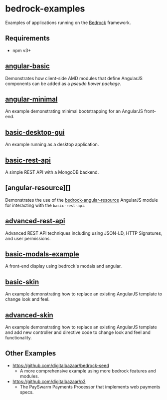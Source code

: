 # bedrock-examples

Examples of applications running on the [Bedrock][] framework.

## Requirements

- npm v3+

## [angular-basic][]

Demonstrates how client-side AMD modules that define AngularJS components can
be added as a _pseudo bower package_.

## [angular-minimal][]

An example demonstrating minimal bootstrapping for an AngularJS front-end.

## [basic-desktop-gui][]

An example running as a desktop application.

## [basic-rest-api][]

A simple REST API with a MongoDB backend.

## [angular-resource][]

Demonstrates the use of the [bedrock-angular-resource][] AngularJS module for
interacting with the `basic-rest-api`.

## [advanced-rest-api][]

Advanced REST API techniques including using JSON-LD, HTTP Signatures, and
user permissions.

## [basic-modals-example][]

A front-end display using bedrock's modals and angular.

## [basic-skin][]

An example demonstrating how to replace an existing AngularJS template to
change look and feel.

## [advanced-skin][]

An example demonstrating how to replace an existing AngularJS template and
add new controller and directive code to change look and feel and functionality.

## Other Examples

- https://github.com/digitalbazaar/bedrock-seed
  - A more comprehensive example using more bedrock features and modules.
- https://github.com/digitalbazaar/p3
  - The PaySwarm Payments Processor that implements web payments specs.

[Bedrock]: https://github.com/digitalbazaar/bedrock
[angular-minimal]: ./angular-minimal
[angular-basic]: ./angular-basic
[advanced-rest-api]: ./advanced-rest-api
[advanced-skin]: ./advanced-skin
[basic-modals-example]: ./basic-modals-example
[basic-rest-api]: ./basic-rest-api
[basic-desktop-gui]: ./basic-desktop-gui
[basic-skin]: ./basic-skin
[bedrock-angular-resource]:https://github.com/digitalbazaar/bedrock-angular-resource
